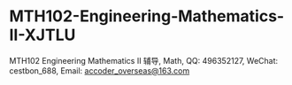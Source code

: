 # MTH102-Engineering-Mathematics-II-XJTLU
MTH102 Engineering Mathematics II 辅导, Math, QQ: 496352127, WeChat: cestbon_688, Email: accoder_overseas@163.com
